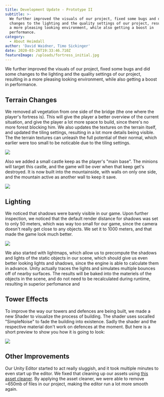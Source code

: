 ```yaml
---
title: Development Update - Prototype II
subtitle: >-
  We further improved the visuals of our project, fixed some bugs and did some
  changes to the lighting and the quality settings of our project, resulting in
  a more pleasing looking environment, while also getting a boost in
  performance.
category:
  - About Heimdall
author: 'David Waidner, Timo Sickinger'
date: 2020-03-26T19:33:46.710Z
featureImage: /uploads/fortress_initial.jpg
---
```

We further improved the visuals of our project, fixed some bugs and did some changes to the lighting and the quality settings of our project, resulting in a more pleasing looking environment, while also getting a boost in performance.

## Terrain Changes

We removed all vegetation from one side of the bridge (the one where the player's fortress is). This will give the player a better overview of the current situation, and give the player a lot more space to build, since there's no more forest blocking him. We also updates the textures on the terrain itself, and updated the tiling settings, resulting in a lot more details being visible. The the terrain textures can unleash the full potential of their normal, which earlier were too small to be noticable due to the tiling settings.

![](/uploads/terrain_afar_new.jpg)

Also we added a small castle keep as the player's "main base". The minions will target this castle, and the game will be over when that keep get's destroyed. It is now built into the mountainside, with walls on only one side, and the mountain active as another wall to keep it save.

![](/uploads/fortress_initial.jpg)

## Lighting

We noticed that shadows were barely visible in our game. Upon further inspection, we noticed that the default render distance for shadows was set to only 50 meters, which was way too small for our game, since the camera doesn't really get close to any objects. We set it to 1000 meters, and that made the game look much better.

![](/uploads/terrain_tiled.jpg)

We also started with lightmaps, which allow us to precompute the shadows and lights of the static objects in our scene, which should give us even better looking lights and shadows, since the engine is able to calculate them in advance. Unity actually traces the lights and simulates multiple bounces off of nearby surfaces. The results will be baked into the materiels of the objects in the scene, and do not need to be recalculated during runtime, resulting in superior perfomance and 

## Tower Effects

To improve the way our towers and defences are being built, we made a new Shader to visualize the process of building. The shader uses socalled "SimpleNoise" to fade the building into existence. Sadly the shader and the respective material don't work on defences at the moment. But here is a short preview to show you how it is going to look:

![](/uploads/dissolvemat.jpg)

## Other Improvements

Our Unity Editor started to act really sluggish, and it took multiple minutes to even start up the editor. We fixed that cleaning up our assets using [this asset cleaner](https://github.com/unity-cn/Tool-UnityAssetCleaner). By applying the asset cleaner, we were able to remove ~650mb of files in our project, making the editor run a lot more smooth again.